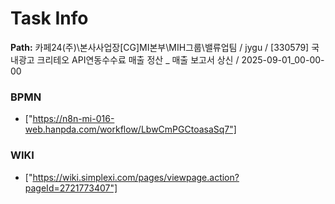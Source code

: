# Task Info

**Path:** 카페24(주)\본사사업장\[CG]MI본부\MIH그룹\밸류업팀 / jygu / [330579] 국내광고 크리테오 API연동수수료 매출 정산 _ 매출 보고서 상신 / 2025-09-01_00-00-00

### BPMN
- ["https://n8n-mi-016-web.hanpda.com/workflow/LbwCmPGCtoasaSq7"]

### WIKI
- ["https://wiki.simplexi.com/pages/viewpage.action?pageId=2721773407"]

